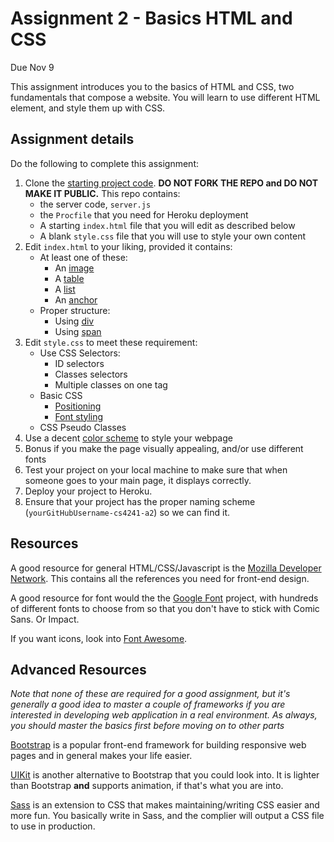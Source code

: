 Assignment 2 - Basics HTML and CSS
===

Due Nov 9

This assignment introduces you to the basics of HTML and CSS, two fundamentals that compose a website. You will learn to use different HTML element, and style them up with CSS.

Assignment details
---

Do the following to complete this assignment:

1. Clone the [starting project code](https://github.com/cs4241-16b/A2-TheBasics). **DO NOT FORK THE REPO and DO NOT MAKE IT PUBLIC.** This repo contains:
    * the server code, `server.js`
    * the `Procfile` that you need for Heroku deployment
    * A starting `index.html` file that you will edit as described below
    * A blank `style.css` file that you will use to style your own content
2. Edit `index.html` to your liking, provided it contains:
    * At least one of these:
        * An [image](https://developer.mozilla.org/en-US/docs/Web/HTML/Element/img)
        * A [table](https://developer.mozilla.org/en-US/docs/Web/HTML/Element/table)
        * A [list](https://developer.mozilla.org/en-US/docs/Web/HTML/Element/li)
        * An [anchor](https://developer.mozilla.org/en-US/docs/Web/HTML/Element/a)
    * Proper structure: 
        * Using [div](https://developer.mozilla.org/en-US/docs/Web/HTML/Element/div)
        * Using [span](https://developer.mozilla.org/en-US/docs/Web/HTML/Element/span)
3. Edit `style.css` to meet these requirement:
    * Use CSS Selectors:
        * ID selectors
        * Classes selectors 
        * Multiple classes on one tag
    * Basic CSS 
        * [Positioning](https://developer.mozilla.org/en-US/docs/Web/CSS/position)
        * [Font styling](https://developer.mozilla.org/en-US/docs/Web/CSS/font-style)
    * CSS Pseudo Classes
4. Use a decent [color scheme](https://color.adobe.com/create/color-wheel/) to style your webpage
5. Bonus if you make the page visually appealing, and/or use different fonts 
3. Test your project on your local machine to make sure that when someone goes to your main page, it displays correctly.
4. Deploy your project to Heroku.
5. Ensure that your project has the proper naming scheme (`yourGitHubUsername-cs4241-a2`) so we can find it.

Resources
---

A good resource for general HTML/CSS/Javascript is the [Mozilla Developer Network](https://developer.mozilla.org/en-US/). This contains all the references you need for front-end design.

A good resource for font would the the [Google Font](https://fonts.google.com/) project, with hundreds of different fonts to choose from so that you don't have to stick with Comic Sans. Or Impact.

If you want icons, look into [Font Awesome](http://fontawesome.io/).

Advanced Resources
---
*Note that none of these are required for a good assignment, but it's generally a good idea to master a couple of frameworks if you are interested in developing web application in a real environment. As always, you should master the basics first before moving on to other parts*

[Bootstrap](http://getbootstrap.com/) is a popular front-end framework for building responsive web pages and in general makes your life easier. 

[UIKit](https://getuikit.com/) is another alternative to Bootstrap that you could look into. It is lighter than Bootstrap __and__ supports animation, if that's what you are into. 

[Sass](http://sass-lang.com/) is an extension to CSS that makes maintaining/writing CSS easier and more fun. You basically write in Sass, and the complier will output a CSS file to use in production. 